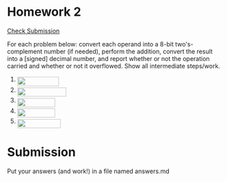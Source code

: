# Homework 2

[Check Submission](https://protect.bju.edu/cps/checker/cps230/hw2)

For each problem below: convert each operand into a 8-bit two's-complement number (if needed), perform the addition, convert the result into a [signed] decimal number, and report whether or not the operation carried and whether or not it overflowed.  Show all intermediate steps/work.

1. <img src="/tex/80ddd039ad15d5fff84af45474131a17.svg?invert_in_darkmode&sanitize=true" align=middle width=97.35178199999999pt height=21.18721440000001pt/>
1. <img src="/tex/9831ac5f71836aa7480215643c3ef4c5.svg?invert_in_darkmode&sanitize=true" align=middle width=113.79020069999999pt height=21.18721440000001pt/>
1. <img src="/tex/b6004a4551b4f8019b859e640e6ba948.svg?invert_in_darkmode&sanitize=true" align=middle width=88.21933394999999pt height=21.18721440000001pt/>
1. <img src="/tex/d96586f98111dbe359e1f3e60a918edd.svg?invert_in_darkmode&sanitize=true" align=middle width=88.21933394999999pt height=21.18721440000001pt/>
1. <img src="/tex/0c54e552b8a9db7a04fa01e07e75f77f.svg?invert_in_darkmode&sanitize=true" align=middle width=101.00476649999999pt height=21.18721440000001pt/>

# Submission

Put your answers (and work!) in a file named answers.md